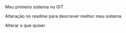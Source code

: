 Meu primeiro sistema no GIT

Alteração no readme para descrever melhor meu sistema

Alterar o que quiser 